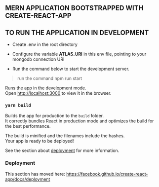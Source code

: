 ## MERN APPLICATION BOOTSTRAPPED WITH CREATE-REACT-APP

## TO RUN THE APPLICATION IN DEVELOPMENT

* Create .env in the root directory

* Configure the variable **ATLAS_URI** in this env file, pointing to your mongodb connection URI

* Run the command below to start the development server.

> run the command npm run start


Runs the app in the development mode.<br />
Open [http://localhost:3000](http://localhost:3000) to view it in the browser.

### `yarn build`

Builds the app for production to the `build` folder.<br />
It correctly bundles React in production mode and optimizes the build for the best performance.

The build is minified and the filenames include the hashes.<br />
Your app is ready to be deployed!

See the section about [deployment](https://facebook.github.io/create-react-app/docs/deployment) for more information.

### Deployment

This section has moved here: https://facebook.github.io/create-react-app/docs/deployment
